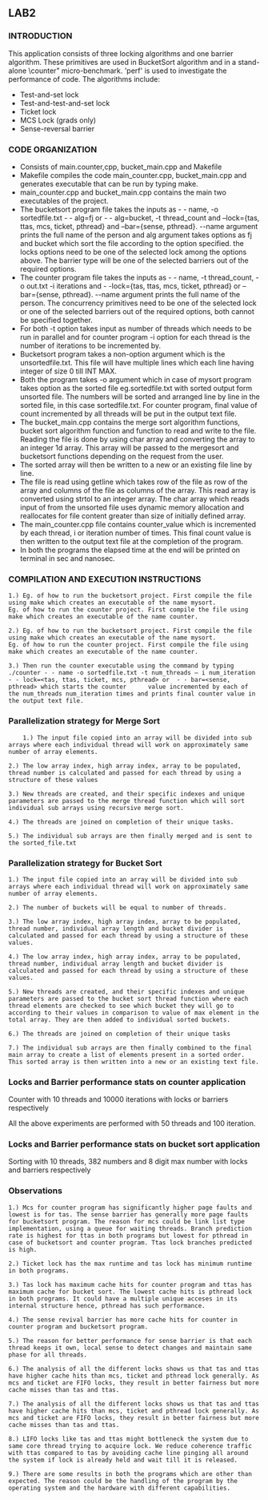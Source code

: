## LAB2

### INTRODUCTION
This application consists of three locking algorithms and one barrier algorithm. These primitives are used in  BucketSort algorithm and in a
stand-alone \counter" micro-benchmark. 'perf' is used to investigate the performance of code.
The algorithms include:
-  Test-and-set lock
-  Test-and-test-and-set lock
-  Ticket lock
-  MCS Lock (grads only)
-  Sense-reversal barrier


### CODE ORGANIZATION
-  	Consists of main.counter,cpp, bucket_main.cpp and Makefile
-  	Makefile compiles the code main_counter.cpp, bucket_main.cpp and generates executable that can be run by typing make. 
-  	main_counter.cpp and bucket_main.cpp contains the main two executables of the project.
-  	The bucketsort program file takes the inputs as  - - name,  -o sortedfile.txt   - - alg=fj or - - alg=bucket, -t thread_count and –lock={tas, ttas, mcs, ticket, pthread} and –bar={sense, pthread}. --name argument prints the full name of the person and alg argument takes options as fj and bucket which sort the file according to the option specified. the locks options need to be one of the selected lock  among the options above. The barrier type will be one of the selected barriers out of the required options. 
-  	The counter program file takes the inputs as - - name, -t thread_count, -o out.txt -i iterations and        - -lock={tas, ttas, mcs, ticket, pthread} or –bar={sense, pthread}. --name argument prints the full name of the person. The concurrency primitives need to be one of the selected lock or one of the selected barriers out of the required options, both cannot be specified together.
-  	For both -t option takes input as number of threads which needs to be run in parallel and for counter program -i option for each thread is the number of iterations to be incremented by.
-  	Bucketsort program takes a non-option argument which is the unsortedfile.txt. This file will have multiple lines which each line having integer of size 0 till INT MAX.
-  	Both the program takes -o argument which in case of mysort program takes option as the sorted file eg.sortedfile.txt with sorted output form unsorted file. The numbers will be sorted and arranged line by line in the sorted file, in this case sortedfile.txt. For counter program, final value of count incremented by all threads will be put in the output text file.
-  	The bucket_main.cpp contains the merge sort algorithm functions, bucket sort algorithm function and function to read and write to the file. Reading the file is done by using char array and converting the array to an integer 1d array. This array will be passed to the mergesort and bucketsort functions depending on the request from the user.
-  	The sorted array will then be written to a new or an existing file line by line.
-  	The file is read using getline which takes row of the file as row of the array and columns of the file as columns of the array. This read array is converted using strtol to an integer array. The char  array which reads input of from the unsorted file uses dynamic memory allocation and reallocates for file content greater than size of initially defined array.
-  	The main_counter.cpp file contains counter_value which is incremented by each thread, i or iteration number of times. This final count value is then written to the output text file at the completion of the program.
-  	In both the programs the elapsed time at the end will be printed on terminal in sec and nanosec.


### COMPILATION AND EXECUTION INSTRUCTIONS

    1.) Eg. of how to run the bucketsort project. First compile the file using make which creates an executable of the name mysort. 
	Eg. of how to run the counter project. First compile the file using make which creates an executable of the name counter. 

    2.) Eg. of how to run the bucketsort project. First compile the file using make which creates an executable of the name mysort. 
	Eg. of how to run the counter project. First compile the file using make which creates an executable of the name counter. 

    3.) Then run the counter executable using the command by typing
 	./counter - - name -o sortedfile.txt -t num_threads – i num_iteration - - lock=<tas, ttas, ticket, mcs, pthread> or  - - bar=<sense, pthread> which starts the counter 		value incremented by each of the num_threads num_iteration times and prints final counter value in the output text file. 


### Parallelization strategy for Merge Sort


    	1.) The input file copied into an array will be divided into sub arrays where each individual thread will work on approximately same number of array elements.

	2.) The low array index, high array index, array to be populated, thread number is calculated and passed for each thread by using a structure of these values

	3.) New threads are created, and their specific indexes and unique parameters are passed to the merge thread function which will sort individual sub arrays using recursive merge sort.

	4.) The threads are joined on completion of their unique tasks.

	5.) The individual sub arrays are then finally merged and is sent to the sorted_file.txt  

### Parallelization strategy for Bucket Sort

	1.) The input file copied into an array will be divided into sub arrays where each individual thread will work on approximately same number of array elements.

	2.) The number of buckets will be equal to number of threads.

	3.) The low array index, high array index, array to be populated, thread number, individual array length and bucket divider is calculated and passed for each thread by using a structure of these values.

	4.) The low array index, high array index, array to be populated, thread number, individual array length and bucket divider is calculated and passed for each thread by using a structure of these values.

	5.) New threads are created, and their specific indexes and unique parameters are passed to the bucket sort thread function where each thread elements are checked to see which bucket they will go to according to their values in comparison to value of max element in the total array. They are then added to individual sorted buckets.

	6.) The threads are joined on completion of their unique tasks
	
	7.) The individual sub arrays are then finally combined to the final main array to create a list of elements present in a sorted order. This sorted array is then written into a new or an existing text file.

### Locks and Barrier performance stats on counter application
Counter with 10 threads and 10000 iterations with locks or barriers respectively
![]()


All the above experiments are performed with 50 threads and 100 iteration.

### Locks and Barrier performance stats on bucket sort application
Sorting with 10 threads, 382 numbers and 8 digit max number with locks and barriers respectively
![]()


### Observations

    1.) Mcs for counter program has significantly higher page faults and lowest is for tas. The sense barrier has generally more page faults for bucketsort program. The reason for mcs could be link list type implementation, using a queue for waiting threads. Branch prediction rate is highest for ttas in both programs but lowest for pthread in case of bucketsort and counter program. Ttas lock branches predicted is high.

    2.) Ticket lock has the max runtime and tas lock has minimum runtime in both programs.
	
    3.) Tas lock has maximum cache hits for counter program and ttas has maximum cache for bucket sort. The lowest cache hits is pthread lock in both programs. It could have a multiple unique acceses in its internal structure hence, pthread has such performance.
    
    4.) The sense revival barrier has more cache hits for counter in counter program and bucketsort program.

    5.) The reason for better performance for sense barrier is that each thread keeps it own, local sense to detect changes and maintain same phase for all threads. 
    
    6.) The analysis of all the different locks shows us that tas and ttas have higher cache hits than mcs, ticket and pthread lock generally. As mcs and ticket are FIFO locks, they result in better fairness but more cache misses than tas and ttas.
    
    7.) The analysis of all the different locks shows us that tas and ttas have higher cache hits than mcs, ticket and pthread lock generally. As mcs and ticket are FIFO locks, they result in better fairness but more cache misses than tas and ttas. 
    
    8.) LIFO locks like tas and ttas might bottleneck the system due to same core thread trying to acquire lock. We reduce coherence traffic with ttas compared to tas by avoiding cache line pinging all around the system if lock is already held and wait till it is released.
    
    9.) There are some results in both the programs which are other than expected. The reason could be the handling of the program by the operating system and the hardware with different capabilities. 

